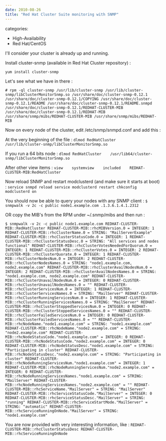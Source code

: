```yaml
---
date: 2010-08-26
title: "Red Hat Cluster Suite monitoring with SNMP"
---
```








categories:
- High-Availability
- Red Hat/CentOS


I'll consider your cluster is already up and running.



Install cluster-snmp (available in Red Hat Cluster repository) :

`yum install cluster-snmp`

Let's see what we have in there :

`# rpm -ql cluster-snmp
/usr/lib/cluster-snmp
/usr/lib/cluster-snmp/libClusterMonitorSnmp.so
/usr/share/doc/cluster-snmp-0.12.1
/usr/share/doc/cluster-snmp-0.12.1/COPYING
/usr/share/doc/cluster-snmp-0.12.1/README
/usr/share/doc/cluster-snmp-0.12.1/README.snmpd
/usr/share/doc/cluster-snmp-0.12.1/REDHAT-CLUSTER-MIB
/usr/share/doc/cluster-snmp-0.12.1/REDHAT-MIB
/usr/share/snmp/mibs/REDHAT-CLUSTER-MIB
/usr/share/snmp/mibs/REDHAT-MIB`

Now on every node of the cluster, edit /etc/snmp/snmpd.conf and add this :

At the very beginning of the file :
`dlmod RedHatCluster    /usr/lib/cluster-snmp/libClusterMonitorSnmp.so`

If you run a 64 bits node :
`dlmod RedHatCluster    /usr/lib64/cluster-snmp/libClusterMonitorSnmp.so`

After other view items :
`view    systemview    included    REDHAT-CLUSTER-MIB:RedHatCluster`

Now reload SNMP and restart modclusterd (and make sure it starts at boot) :
`service snmpd reload
service modclusterd restart
chkconfig modclusterd on`

You should now be able to query your nodes with any SNMP client :
`$ snmpwalk -v 2c -c public node1.example.com .1.3.6.1.4.1.2312`

OR copy the MIB's from the RPM under ~/.snmp/mibs and then run :

`$ snmpwalk -v 2c -c public node1.example.com REDHAT-CLUSTER-MIB::RedHatCluster
REDHAT-CLUSTER-MIB::rhcMIBVersion.0 = INTEGER: 1
REDHAT-CLUSTER-MIB::rhcClusterName.0 = STRING: "MailServerExample"
REDHAT-CLUSTER-MIB::rhcClusterStatusCode.0 = INTEGER: 1
REDHAT-CLUSTER-MIB::rhcClusterStatusDesc.0 = STRING: "All services and nodes functional"
REDHAT-CLUSTER-MIB::rhcClusterVotesNeededForQuorum.0 = INTEGER: 1
REDHAT-CLUSTER-MIB::rhcClusterVotes.0 = INTEGER: 2
REDHAT-CLUSTER-MIB::rhcClusterQuorate.0 = INTEGER: 1
REDHAT-CLUSTER-MIB::rhcClusterNodesNum.0 = INTEGER: 2
REDHAT-CLUSTER-MIB::rhcClusterNodesNames.0 = STRING: "node1.example.com, node2.example.com"
REDHAT-CLUSTER-MIB::rhcClusterAvailNodesNum.0 = INTEGER: 2
REDHAT-CLUSTER-MIB::rhcClusterAvailNodesNames.0 = STRING: "node1.example.com, node2.example.com"
REDHAT-CLUSTER-MIB::rhcClusterUnavailNodesNum.0 = INTEGER: 0
REDHAT-CLUSTER-MIB::rhcClusterUnavailNodesNames.0 = ""
REDHAT-CLUSTER-MIB::rhcClusterServicesNum.0 = INTEGER: 1
REDHAT-CLUSTER-MIB::rhcClusterServicesNames.0 = STRING: "MailServer"
REDHAT-CLUSTER-MIB::rhcClusterRunningServicesNum.0 = INTEGER: 1
REDHAT-CLUSTER-MIB::rhcClusterRunningServicesNames.0 = STRING: "MailServer"
REDHAT-CLUSTER-MIB::rhcClusterStoppedServicesNum.0 = INTEGER: 0
REDHAT-CLUSTER-MIB::rhcClusterStoppedServicesNames.0 = ""
REDHAT-CLUSTER-MIB::rhcClusterFailedServicesNum.0 = INTEGER: 0
REDHAT-CLUSTER-MIB::rhcClusterFailedServicesNames.0 = ""
REDHAT-CLUSTER-MIB::rhcNodeName."node1.example.com" = STRING: "node1.example.com"
REDHAT-CLUSTER-MIB::rhcNodeName."node2.example.com" = STRING: "node2.example.com"
REDHAT-CLUSTER-MIB::rhcNodeStatusCode."node1.example.com" = INTEGER: 0
REDHAT-CLUSTER-MIB::rhcNodeStatusCode."node2.example.com" = INTEGER: 0
REDHAT-CLUSTER-MIB::rhcNodeStatusDesc."node1.example.com" = STRING: "Participating in cluster"
REDHAT-CLUSTER-MIB::rhcNodeStatusDesc."node2.example.com" = STRING: "Participating in cluster"
REDHAT-CLUSTER-MIB::rhcNodeRunningServicesNum."node1.example.com" = INTEGER: 1
REDHAT-CLUSTER-MIB::rhcNodeRunningServicesNum."node2.example.com" = INTEGER: 0
REDHAT-CLUSTER-MIB::rhcNodeRunningServicesNames."node1.example.com" = STRING: "MailServer"
REDHAT-CLUSTER-MIB::rhcNodeRunningServicesNames."node2.example.com" = ""
REDHAT-CLUSTER-MIB::rhcServiceName."MailServer" = STRING: "MailServer"
REDHAT-CLUSTER-MIB::rhcServiceStatusCode."MailServer" = INTEGER: 0
REDHAT-CLUSTER-MIB::rhcServiceStatusDesc."MailServer" = STRING: "running"
REDHAT-CLUSTER-MIB::rhcServiceStartMode."MailServer" = STRING: "automatic"
REDHAT-CLUSTER-MIB::rhcServiceRunningOnNode."MailServer" = STRING: "node1.example.com"`

You are now provided with very interesting information, like :
`REDHAT-CLUSTER-MIB::rhcClusterStatusDesc
REDHAT-CLUSTER-MIB::rhcServiceRunningOnNode`

